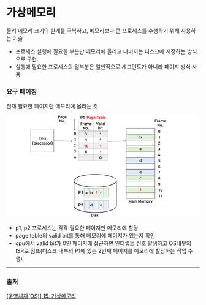 # 가상메모리
물리 메모리 크기의 한계를 극복하고, 메모리보다 큰 프로세스를 수행하기 위해 사용하는 기술

- 프로세스 실행에 필요한 부분만 메모리에 올리고 나머지는 디스크에 저장하는 방식으로 구현
- 실행에 필요한 프로세스의 일부분은 일반적으로 세그먼트가 아니라 페이지 방식 사용


### 요구 페이징
현재 필요한 페이지만 메모리에 올리는 것

![demand_paging](../image/demand_paging.png)
- p1, p2 프로세스는 각각 필요한 페이지만 메모리에 할당
- page table의 valid bit를 통해 메모리에 페이지가 있는지 확인
- cpu에서 valid bit가 0인 페이지에 접근하면 인터럽트 신호 발생하고 OS내부의 ISR로 점프(디스크 내부의 P1에 있는 2번째 페이지를 메모리에 할당하는 작업 수행)


---
### 출처
[[운영체제(OS)] 15. 가상메모리](https://velog.io/@codemcd/%EC%9A%B4%EC%98%81%EC%B2%B4%EC%A0%9COS-15.-%EA%B0%80%EC%83%81%EB%A9%94%EB%AA%A8%EB%A6%AC)
